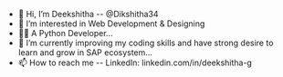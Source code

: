 - 👋 Hi, I’m Deekshitha -- @Dikshitha34
- 👀 I’m interested in Web Development & Designing
- 👩‍💻 A Python Developer...
- 🌱 I’m currently improving my coding skills and have strong desire to learn and grow in SAP ecosystem...
- 📫 How to reach me -- LinkedIn: linkedin.com/in/deekshitha-g

<!---
Dikshitha34/Dikshitha34 is a ✨ special ✨ repository because its `README.md` (this file) appears on your GitHub profile.
You can click the Preview link to take a look at your changes.
--->

